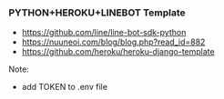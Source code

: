 ### PYTHON+HEROKU+LINEBOT Template


- https://github.com/line/line-bot-sdk-python
- https://nuuneoi.com/blog/blog.php?read_id=882
- https://github.com/heroku/heroku-django-template

Note:
 - add TOKEN to .env file
